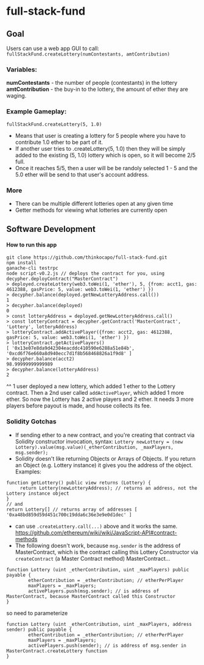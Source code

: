 # full-stack-fund
## Goal
Users can use a web app GUI to call:  
`fullStackFund.createLottery(numContestants, amtContribution)`  
### Variables:
**numContestants** - the number of people (contestants) in the lottery  
**amtContribution** - the buy-in to the lottery, the amount of ether they are waging.

### Example Gameplay:
`fullStackFund.createLottery(5, 1.0)`  
- Means that user is creating a lottery for 5 people where you have to contribute 1.0 ether to be part of it.  
- If another user tries to .createLottery(5, 1.0) then they will be simply added to the existing (5, 1.0) lottery which is open, so it will become 2/5 full.  
- Once it reaches 5/5, then a user will be be randoly selected 1 - 5 and the 5.0 ether will be send to that user's account address.

### More
- There can be multiple different lotteries open at any given time
- Getter methods for viewing what lotteries are currently open

## Software Development

#### How to run this app
```
git clone https://github.com/thinkocapo/full-stack-fund.git
npm install
ganache-cli testrpc
node script-v0.2.js // deploys the contract for you, using decypher.deployContract("MasterContract")  
> deployed.createLottery(web3.toWei(1, 'ether'), 5, {from: acct1, gas: 4612388, gasPrice: 5, value: web3.toWei(1, 'ether') })
> decypher.balance(deployed.getNewLotteryAddress.call())
1
> decypher.balance(deployed)
0
> const lotteryAddress = deployed.getNewLotteryAddress.call()
> const lotteryContract = decypher.getContract('MasterContract', 'Lottery', lotteryAddress)
> lotteryContract.addActivePlayer({from: acct2, gas: 4612388, gasPrice: 5, value: web3.toWei(1, 'ether') })
> lotteryContract.getActivePlayers()
[ '0x13e07e8da9d42304eacddc410590e6288a51e84b', '0xcd6f76e660a8d940ecc7d1f8b568468826a1f9d8' ]
> decypher.balance(acct2)
98.99999999999989
> decypher.balance(lotteryAddress)
2
```
^^ 1 user deployed a new lottery, which added 1 ether to the Lottery contract. Then a 2nd user called `addActivePlayer`, which added 1 more ether. So now the Lottery has 2 active players and 2 ether. It needs 3 more players before payout is made, and house collects its fee.

### Solidity Gotchas
- If sending ether to a new contract, and you're creating that contract via Solidity constructor invocation, syntax:
`Lottery newLottery = (new Lottery).value(msg.value)(_etherContribution, _maxPlayers, msg.sender);`
- Solidity doesn't like returning Objects or Arrays of Objects. If you return an Object (e.g. Lottery instance) it gives you the address of the object. Examples:
```
function getLottery() public view returns (Lottery) {
     return Lottery(newLotteryAddress); // returns an address, not the Lottery instance object
}
// and
return Lottery[] // returns array of addresses [ '0xa48bd859d59d451c700c19dda6c36e3e9e0d1dec' ]
```
- can use `.createLottery.call(...)`  above and it works the same. https://github.com/ethereum/wiki/wiki/JavaScript-API#contract-methods
- The following doesn't work, because `msg.sender` is the address of MasterContract, which is the contract calling this Lottery Constructor via `createContract` (a Master Contract method)
MasterContract...
```
function Lottery (uint _etherContribution, uint _maxPlayers) public payable {
        etherContribution = _etherContribution; // etherPerPlayer
        maxPlayers = _maxPlayers;
        activePlayers.push(msg.sender); // is address of MasterContract, because MasterContract called this Constructor
}
```
so need to parameterize
```
function Lottery (uint _etherContribution, uint _maxPlayers, address sender) public payable {
        etherContribution = _etherContribution; // etherPerPlayer
        maxPlayers = _maxPlayers;
        activePlayers.push(sender); // is address of msg.sender in MasterContract.createLottery function
}
```

